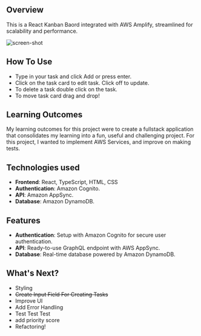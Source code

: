 ## Overview
This is a React Kanban Baord integrated with AWS Amplify, streamlined for scalability and performance.

<img src="https://cdn.discordapp.com/attachments/436519510833364992/1270042169285283891/image.png?ex=66bb7cf1&is=66ba2b71&hm=e5aa8df00d356d70fe34ae9886ff0a5ea55c7126f8646f6b5956249137463c45&" alt="screen-shot"/>

## How To Use
- Type in your task and click Add or press enter.
- Click on the task card to edit task. Click off to update.
- To delete a task double click on the task.
- To move task card drag and drop!

## Learning Outcomes
My learning outcomes for this project were to create a fullstack application that consolidates my learning into a fun, useful and challenging project. For this project, I wanted to implement AWS Services, and improve on making tests.

## Technologies used
- **Frontend**: React, TypeScript, HTML, CSS
- **Authentication**: Amazon Cognito.
- **API**: Amazon AppSync.
- **Database**: Amazon DynamoDB.
  
## Features
- **Authentication**: Setup with Amazon Cognito for secure user authentication.
- **API**: Ready-to-use GraphQL endpoint with AWS AppSync.
- **Database**: Real-time database powered by Amazon DynamoDB.

## What's Next?
- Styling
- ~~Create Input Field For Creating Tasks~~
- Improve UI
- Add Error Handling
- Test Test Test
- add priority score
- Refactoring!
